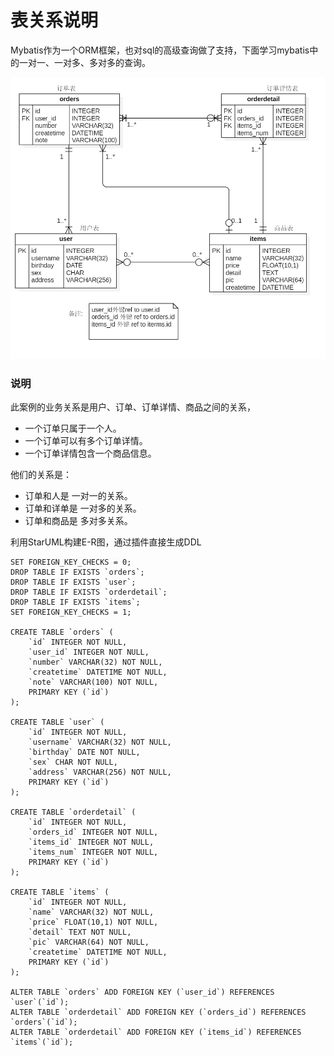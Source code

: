 # 表关系说明

Mybatis作为一个ORM框架，也对sql的高级查询做了支持，下面学习mybatis中的一对一、一对多、多对多的查询。

![E-R&#x56FE;](../.gitbook/assets/main.png)

### 说明

此案例的业务关系是用户、订单、订单详情、商品之间的关系，

* 一个订单只属于一个人。
* 一个订单可以有多个订单详情。
* 一个订单详情包含一个商品信息。

他们的关系是：

* 订单和人是 一对一的关系。
* 订单和详单是 一对多的关系。
* 订单和商品是 多对多关系。

利用StarUML构建E-R图，通过插件直接生成DDL

```text
SET FOREIGN_KEY_CHECKS = 0;
DROP TABLE IF EXISTS `orders`;
DROP TABLE IF EXISTS `user`;
DROP TABLE IF EXISTS `orderdetail`;
DROP TABLE IF EXISTS `items`;
SET FOREIGN_KEY_CHECKS = 1;

CREATE TABLE `orders` (
	`id` INTEGER NOT NULL,
	`user_id` INTEGER NOT NULL,
	`number` VARCHAR(32) NOT NULL,
	`createtime` DATETIME NOT NULL,
	`note` VARCHAR(100) NOT NULL,
	PRIMARY KEY (`id`)
);

CREATE TABLE `user` (
	`id` INTEGER NOT NULL,
	`username` VARCHAR(32) NOT NULL,
	`birthday` DATE NOT NULL,
	`sex` CHAR NOT NULL,
	`address` VARCHAR(256) NOT NULL,
	PRIMARY KEY (`id`)
);

CREATE TABLE `orderdetail` (
	`id` INTEGER NOT NULL,
	`orders_id` INTEGER NOT NULL,
	`items_id` INTEGER NOT NULL,
	`items_num` INTEGER NOT NULL,
	PRIMARY KEY (`id`)
);

CREATE TABLE `items` (
	`id` INTEGER NOT NULL,
	`name` VARCHAR(32) NOT NULL,
	`price` FLOAT(10,1) NOT NULL,
	`detail` TEXT NOT NULL,
	`pic` VARCHAR(64) NOT NULL,
	`createtime` DATETIME NOT NULL,
	PRIMARY KEY (`id`)
);

ALTER TABLE `orders` ADD FOREIGN KEY (`user_id`) REFERENCES `user`(`id`);
ALTER TABLE `orderdetail` ADD FOREIGN KEY (`orders_id`) REFERENCES `orders`(`id`);
ALTER TABLE `orderdetail` ADD FOREIGN KEY (`items_id`) REFERENCES `items`(`id`);
```





